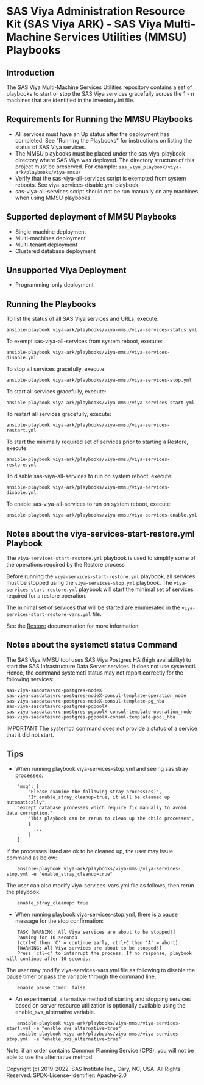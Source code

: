 # SAS Viya Administration Resource Kit (SAS Viya ARK) - SAS Viya Multi-Machine Services Utilities (MMSU) Playbooks 

## Introduction

The SAS Viya Multi-Machine Services Utilities repository contains a set of playbooks to start or stop the SAS Viya services gracefully across the 1 - n machines that are identified in the inventory.ini file.

## Requirements for Running the MMSU Playbooks

* All services must have an Up status after the deployment has completed.
  See "Running the Playbooks" for instructions on listing the status of SAS Viya services.
* The MMSU playbooks must be placed under the sas_viya_playbook directory where SAS Viya was deployed.
  The directory structure of this project must be preserved.
  For example: ```sas_viya_playbook/viya-ark/playbooks/viya-mmsu/```
* Verify that the sas-viya-all-services script is exempted from system reboots. See viya-services-disable.yml playbook.
* sas-viya-all-services script should not be run manually on any machines when using MMSU playbooks.

## Supported deployment of MMSU Playbooks

* Single-machine deployment
* Multi-machines deployment
* Multi-tenant deployment
* Clustered database deployment

## Unsupported Viya Deployment

* Programming-only deployment

## Running the Playbooks

To list the status of all SAS Viya services and URLs, execute:
```
ansible-playbook viya-ark/playbooks/viya-mmsu/viya-services-status.yml
```
To exempt sas-viya-all-services from system reboot, execute:
```
ansible-playbook viya-ark/playbooks/viya-mmsu/viya-services-disable.yml
```
To stop all services gracefully, execute:
```
ansible-playbook viya-ark/playbooks/viya-mmsu/viya-services-stop.yml
```
To start all services gracefully, execute:
```
ansible-playbook viya-ark/playbooks/viya-mmsu/viya-services-start.yml
```
To restart all services gracefully, execute:
```
ansible-playbook viya-ark/playbooks/viya-mmsu/viya-services-restart.yml
```
To start the minimally required set of services prior to starting a Restore, execute:
```
ansible-playbook viya-ark/playbooks/viya-mmsu/viya-services-restore.yml
```
To disable sas-viya-all-services to run on system reboot, execute:
```
ansible-playbook viya-ark/playbooks/viya-mmsu/viya-services-disable.yml
```
To enable sas-viya-all-services to run on system reboot, execute:
```
ansible-playbook viya-ark/playbooks/viya-mmsu/viya-services-enable.yml
```

## Notes about the viya-services-start-restore.yml Playbook
The `viya-services-start-restore.yml` playbook is used to simplify some of the operations
required by the Restore process

Before running the `viya-services-start-restore.yml` playbook, all services must be stopped using
the `viya-services-stop.yml` playbook. The `viya-services-start-restore.yml` playbook will start the
minimal set of services required for a restore operation.

The minimal set of services that will be started are enumerated in the `viya-services-start-restore-vars.yml`
file.

See the [Restore](https://go.documentation.sas.com/doc/en/calcdc/3.5/calbr/n1607whucnyc02n1eo6tbvl1tzcs.htm)
documentation for more information. 

## Notes about the systemctl status Command

The SAS Viya MMSU tool uses SAS Viya Postgres HA (high availability) to start the SAS Infrastructure Data Server services. It does not use systemctl. Hence, the command systemctl status may not report correctly for the following services:

```
sas-viya-sasdatasvrc-postgres-nodeX
sas-viya-sasdatasvrc-postgres-nodeX-consul-template-operation_node
sas-viya-sasdatasvrc-postgres-nodeX-consul-template-pg_hba
sas-viya-sasdatasvrc-postgres-pgpoolX
sas-viya-sasdatasvrc-postgres-pgpoolX-consul-template-operation_node
sas-viya-sasdatasvrc-postgres-pgpoolX-consul-template-pool_hba
```

IMPORTANT The systemctl command does not provide a status of a service that it did not start.

## Tips

* When running playbook viya-services-stop.yml and seeing sas stray processes:
```
    "msg": [
        "Please examine the following stray process(es)",
        "If enable_stray_cleanup=true, it will be cleaned up automatically",
	"except database processes which require fix manually to avoid data corruption."
        "This playbook can be rerun to clean up the child processes",
        [
          ...
        ]
    ]
```
  If the processes listed are ok to be cleaned up, the user may issue command as below:
```
    ansible-playbook viya-ark/playbooks/viya-mmsu/viya-services-stop.yml -e "enable_stray_cleanup=true"
```
  The user can also modify viya-services-vars.yml file as follows, then rerun the playbook.
```
    enable_stray_cleanup: true
```
* When running playbook viya-services-stop.yml, there is a pause message for the stop confirmation:
```
    TASK [WARNING: All Viya services are about to be stopped!]
    Pausing for 10 seconds
    (ctrl+C then 'C' = continue early, ctrl+C then 'A' = abort)
    [WARNING: All Viya services are about to be stopped!]
    Press 'ctl+c' to interrupt the process. If no response, playbook will continue after 10 seconds:
```
  The user may modify viya-services-vars.yml file as following to disable the pause timer or pass the variable through the command line.
```
    enable_pause_timer: false
```
* An experimental, alternative method of starting and stopping services based on server resource utilization is optionally available using the enable_svs_alternative variable.
```
    ansible-playbook viya-ark/playbooks/viya-mmsu/viya-services-start.yml -e "enable_svs_alternative=true"
    ansible-playbook viya-ark/playbooks/viya-mmsu/viya-services-stop.yml  -e "enable_svs_alternative=true"
```
  Note: if an order contains Common Planning Service (CPS), you will not be able to use the alternative method.

Copyright (c) 2019-2022, SAS Institute Inc., Cary, NC, USA.  All Rights Reserved.
SPDX-License-Identifier: Apache-2.0
